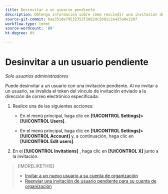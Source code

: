```yaml
---
title: Desinvitar a un usuario pendiente
description: Obtenga información sobre cómo rescindir una invitación de usuario pendiente.
source-git-commit: baa351de79532352f28d2dc5691c2e425a8e3207
workflow-type: tm+mt
source-wordcount: '89'
ht-degree: 0%

---
```


# Desinvitar a un usuario pendiente

*Solo usuarios administradores*

Puede desinvitar a un usuario con una invitación pendiente. Al no invitar a un usuario, se invalida el token del vínculo de invitación enviado a la dirección de correo electrónico especificada.

1. Realice una de las siguientes acciones:

   * En el menú principal, haga clic en **[!UICONTROL Settings]>[!UICONTROL Users]**.

   * En el menú principal, haga clic en **[!UICONTROL Settings]>[!UICONTROL Account]** y, a continuación, haga clic en **[!UICONTROL Edit users]**.

1. En el **[!UICONTROL Invitations]** , haga clic en **[!UICONTROL X]** junto a la invitación.

>[!MORELIKETHIS]
>
>* [Invitar a un nuevo usuario a su cuenta de organización](user-invite.md)
>* [Reenviar una invitación de usuario pendiente para su cuenta de organización](user-resend-invite.md)


<!-- >* [Edit User Permissions or Delete a User](user-edit.md) -->
